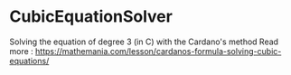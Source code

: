 # CubicEquationSolver
Solving the equation of degree 3 (in C) with the Cardano's method
Read more : https://mathemania.com/lesson/cardanos-formula-solving-cubic-equations/
